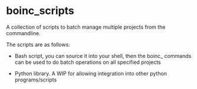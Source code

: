 # boinc_scripts
A collection of scripts to batch manage multiple projects from the commandline.

The scripts are as follows:

- Bash script, you can source it into your shell, then the boinc_ commands can be used to do batch operations on all specified projects

- Python library. A WIP for allowing integration into other python programs/scripts
